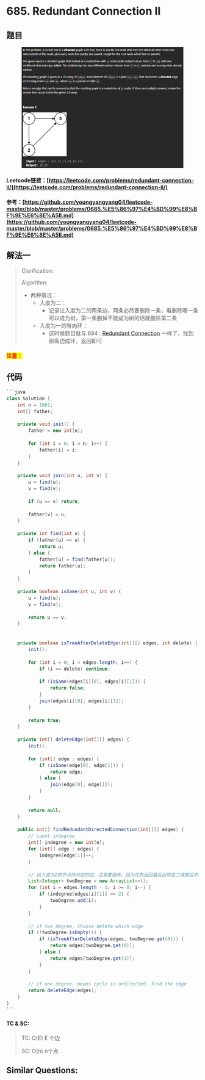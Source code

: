# 685. Redundant Connection II

## 题目

<figure><img src=".gitbook/assets/image (2) (1).png" alt=""><figcaption></figcaption></figure>

#### Leetcode链接：[https://leetcode.com/problems/redundant-connection-ii/](https://leetcode.com/problems/redundant-connection-ii/)

#### 参考：[https://github.com/youngyangyang04/leetcode-master/blob/master/problems/0685.%E5%86%97%E4%BD%99%E8%BF%9E%E6%8E%A5II.md](https://github.com/youngyangyang04/leetcode-master/blob/master/problems/0685.%E5%86%97%E4%BD%99%E8%BF%9E%E6%8E%A5II.md)

## 解法一

> Clarification:&#x20;
>
> Algorithm:&#x20;
>
> * 两种情况：
>   * 入度为二：
>     * 记录让入度为二的两条边，两条必然要删除一条，看删除哪一条可以成为树，第一条删掉不能成为树的话就删除第二条
>   * 入度为一的有向环：
>     * 这时候题目就与 684 . [Redundant Connection](https://leetcode.com/problems/redundant-connection/) 一样了，找到那条边成环，返回即可

#### <mark style="color:red;">注意：</mark>

## 代码

````java
```java
class Solution {
    int n = 1001;
    int[] father;

    private void init() {
        father = new int[n];

        for (int i = 0; i < n; i++) {
            father[i] = i;
        }
    }

    private void join(int u, int v) {
        u = find(u);
        v = find(v);

        if (u == v) return;

        father[v] = u;
    }

    private int find(int u) {
        if (father[u] == u) {
            return u;
        } else {
            father[u] = find(father[u]);
            return father[u];
        }
    }

    private boolean isSame(int u, int v) {
        u = find(u);
        v = find(v);

        return u == v;
    }

    
    private boolean isTreeAfterDeleteEdge(int[][] edges, int delete) {
        init();
        
        for (int i = 0; i < edges.length; i++) {
            if (i == delete) continue;

            if (isSame(edges[i][0], edges[i][1])) {
                return false;
            }
            join(edges[i][0], edges[i][1]);
        }

        return true;
    }

    private int[] deleteEdge(int[][] edges) {
        init();

        for (int[] edge : edges) {
            if (isSame(edge[0], edge[1])) {
                return edge;
            } else {
                join(edge[0], edge[1]);
            }
        }

        return null;
    }

    public int[] findRedundantDirectedConnection(int[][] edges) {
        // count indegree
        int[] indegree = new int[n];
        for (int[] edge : edges) {
            indegree[edge[1]]++;
        }

        // 找入度为2的节点所对应的边，注意要倒序，因为优先返回最后出现在二维数组中的答案
        List<Integer> twoDegree = new ArrayList<>();
        for (int i = edges.length - 1; i >= 0; i--) {
            if (indegree[edges[i][1]] == 2) {
                twoDegree.add(i);
            }
        }

        // if two degree, choose delete which edge
        if (!twoDegree.isEmpty()) {
            if (isTreeAfterDeleteEdge(edges, twoDegree.get(0))) {
                return edges[twoDegree.get(0)];
            } else {
                return edges[twoDegree.get(1)];
            }
        }

        // if one degree, means cycle in undirected, find the edge
        return deleteEdge(edges);
    }
}
```
````

#### TC & SC:&#x20;

> TC: O(E) E 个边
>
> SC: O(n) n个点

## **Similar Questions:**&#x20;
